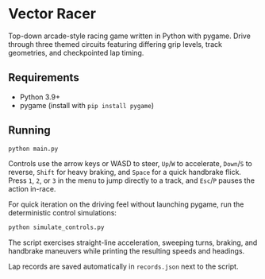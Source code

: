 # Vector Racer

Top-down arcade-style racing game written in Python with pygame. Drive through three themed circuits featuring differing grip levels, track geometries, and checkpointed lap timing.

## Requirements

- Python 3.9+
- pygame (install with `pip install pygame`)

## Running

```bash
python main.py
```

Controls use the arrow keys or WASD to steer, `Up`/`W` to accelerate, `Down`/`S` to reverse, `Shift` for heavy braking, and `Space` for a quick handbrake flick. Press `1`, `2`, or `3` in the menu to jump directly to a track, and `Esc`/`P` pauses the action in-race.

For quick iteration on the driving feel without launching pygame, run the deterministic control simulations:

```bash
python simulate_controls.py
```

The script exercises straight-line acceleration, sweeping turns, braking, and handbrake maneuvers while printing the resulting speeds and headings.

Lap records are saved automatically in `records.json` next to the script.
